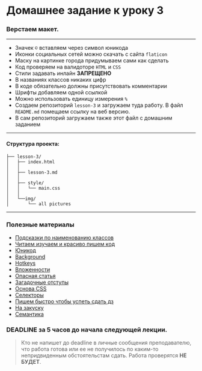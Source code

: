 # Домашнее задание к уроку 3

### Верстаем макет.

***
+ Значек ```©``` вставляем через символ юникода
+ Иконки социальных сетей можно скачать с сайта ```flaticon```
+ Маску на картинке города придумываем сами как сделать
+ Код проверяем на валидоторе ```HTML``` и ```CSS```
+ Стили задавать инлайн **ЗАПРЕЩЕНО**
+ В названиях классов никаких цифр
+ В коде обязательно должны присутствовать комментарии
+ Шрифты добавляем одной ссылкой
+ Можно использовать единицу измерения ```%```
+ Создаем репозиторий ```lesson-3``` и загружаем туда работу. В файл ```README.md``` помещаем
ссылку на веб версию.
+ В сам репозиторий загружаем также этот файл с домашним заданием
***

#### Структура проекта: 

```
├── lesson-3/
│   ├── index.html
│   │
│   ├── lesson-3.md
│   │
│   ├── style/
│   │   └── main.css
│   │
│   └──img/
│       └── all pictures
```

***

### Полезные материалы 

+ [Подсказки по наименованию классов](https://github.com/yoksel/common-words)
+ [Читаем изучаем и красиво пишем код](http://codeguide.academy/html-css.html)
+ [Юникод](https://unicode-table.com/ru/#control-character)
+ [Background](https://developer.mozilla.org/ru/docs/Web/CSS/background)
+ [Hotkeys](https://nikomedvedev.ru/other/vscodeshortcuts/hotkeys.html)
+ [Вложенности](https://caninclude.glitch.me/)
+ [Опасная статья](https://web-standards.ru/articles/vertical-align/)
+ [Загадочные отступы](https://css-live.ru/articles/zagadochnye-otstupy-mezhdu-inlajn-blokami.html)
+ [Основа CSS](https://html5book.ru/osnovy-css/)
+ [Селекторы](https://code.tutsplus.com/ru/tutorials/the-30-css-selectors-you-must-memorize--net-16048)
+ [Пишем быстро чтобы успеть сдать дз](https://bezugly.ru/blog/posts/emmet)
+ [На закуску](https://html5css.ru/html/html5_syntax.php)
+ [Семантика](https://medium.com/@stasonmars/%D1%81%D0%B5%D0%BA%D1%80%D0%B5%D1%82%D1%8B-%D0%B8%D1%81%D0%BF%D0%BE%D0%BB%D1%8C%D0%B7%D0%BE%D0%B2%D0%B0%D0%BD%D0%B8%D1%8F-%D1%81%D0%B5%D0%BC%D0%B0%D0%BD%D1%82%D0%B8%D1%87%D0%B5%D1%81%D0%BA%D0%BE%D0%B8%CC%86-%D0%B2%D0%B5%D1%80%D1%81%D1%82%D0%BA%D0%B8-%D0%B2-html5-c7cd5e6f1ebb)


### DEADLINE за 5 часов до начала следующей лекции.

> Кто не напишет до deadline в личные сообщения преподавателю, что работа готова или ее не получилось по каким-то непридвиденным обстоятельстам сдать. Работа проверятся **НЕ БУДЕТ**.